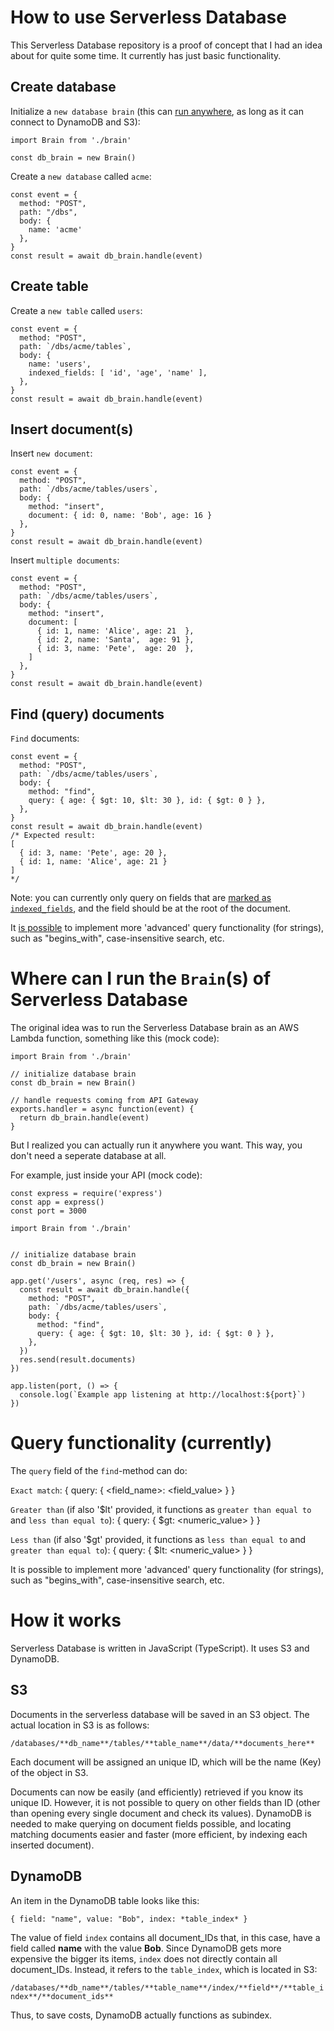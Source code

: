 

# How to use Serverless Database

This Serverless Database repository is a proof of concept that I had an idea about for quite some time. It currently has just basic functionality.



## Create database

Initialize a `new database brain` (this can [run anywhere](), as long as it can connect to DynamoDB and S3):
```
import Brain from './brain'

const db_brain = new Brain()
```


Create a `new database` called `acme`:
```
const event = {
  method: "POST",
  path: "/dbs",
  body: {
    name: 'acme'
  },
}
const result = await db_brain.handle(event)
```



## Create table

Create a `new table` called `users`:
```
const event = {
  method: "POST",
  path: `/dbs/acme/tables`,
  body: {
    name: 'users',
    indexed_fields: [ 'id', 'age', 'name' ],
  },
}
const result = await db_brain.handle(event)
```



## Insert document(s)

Insert `new document`:
```
const event = {
  method: "POST",
  path: `/dbs/acme/tables/users`,
  body: {
    method: "insert",
    document: { id: 0, name: 'Bob', age: 16 }
  },
}
const result = await db_brain.handle(event)
```


Insert `multiple documents`:
```
const event = {
  method: "POST",
  path: `/dbs/acme/tables/users`,
  body: {
    method: "insert",
    document: [
      { id: 1, name: 'Alice', age: 21  },
      { id: 2, name: 'Santa',  age: 91 },
      { id: 3, name: 'Pete',  age: 20  },
    ]
  },
}
const result = await db_brain.handle(event)
```



## Find (query) documents

`Find` documents:
```
const event = {
  method: "POST",
  path: `/dbs/acme/tables/users`,
  body: {
    method: "find",
    query: { age: { $gt: 10, $lt: 30 }, id: { $gt: 0 } },
  },
}
const result = await db_brain.handle(event)
/* Expected result:
[
  { id: 3, name: 'Pete', age: 20 },
  { id: 1, name: 'Alice', age: 21 }
]
*/
```

Note: you can currently only query on fields that are [marked as `indexed_fields`](), and the field should be at the root of the document.

It [is possible]() to implement more 'advanced' query functionality (for strings), such as "begins_with", case-insensitive search, etc.




# Where can I run the `Brain`(s) of Serverless Database

The original idea was to run the Serverless Database brain as an AWS Lambda function, something like this (mock code):
```
import Brain from './brain'

// initialize database brain
const db_brain = new Brain()

// handle requests coming from API Gateway
exports.handler = async function(event) {
  return db_brain.handle(event)
}
```


But I realized you can actually run it anywhere you want. This way, you don't need a seperate database at all.

For example, just inside your API (mock code):
```
const express = require('express')
const app = express()
const port = 3000

import Brain from './brain'


// initialize database brain
const db_brain = new Brain()

app.get('/users', async (req, res) => {
  const result = await db_brain.handle({
    method: "POST",
    path: `/dbs/acme/tables/users`,
    body: {
      method: "find",
      query: { age: { $gt: 10, $lt: 30 }, id: { $gt: 0 } },
    },
  })
  res.send(result.documents)
})

app.listen(port, () => {
  console.log(`Example app listening at http://localhost:${port}`)
})
```


# Query functionality (currently)

The `query` field of the `find`-method can do:

`Exact match`: 
{
  query: {
    <field_name>: <field_value>
  }
}


`Greater than` (if also '$lt' provided, it functions as `greater than equal to` and `less than equal to`): 
{
  query: {
    $gt: <numeric_value>
  }
}


`Less than` (if also '$gt' provided, it functions as `less than equal to` and `greater than equal to`): 
{
  query: {
    $lt: <numeric_value>
  }
}

It is possible to implement more 'advanced' query functionality (for strings), such as "begins_with", case-insensitive search, etc.



# How it works

Serverless Database is written in JavaScript (TypeScript). It uses S3 and DynamoDB.


## S3

Documents in the serverless database will be saved in an S3 object. The actual location in S3 is as follows:

`/databases/**db_name**/tables/**table_name**/data/**documents_here**`

Each document will be assigned an unique ID, which will be the name (Key) of the object in S3.

Documents can now be easily (and efficiently) retrieved if you know its unique ID. However, it is not possible to query on other fields than ID (other than opening every single document and check its values). DynamoDB is needed to make querying on document fields possible, and locating matching documents easier and faster (more efficient, by indexing each inserted document).


## DynamoDB

An item in the DynamoDB table looks like this:

`{ field: "name", value: "Bob", index: *table_index* }`

The value of field `index` contains all document_IDs that, in this case, have a field called **name** with the value **Bob**. Since DynamoDB gets more expensive the bigger its items, `index` does not directly contain all document_IDs. Instead, it refers to the `table_index`, which is located in S3:

`/databases/**db_name**/tables/**table_name**/index/**field**/**table_index**/**document_ids**`

Thus, to save costs, DynamoDB actually functions as subindex.


